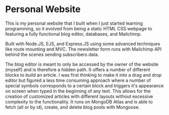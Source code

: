 # Personal Website

This is my personal website that I built when I just started learning programming, so it evolved from being a static HTML CSS webpage to featuring a fully functional blog editor, databases, and Mailchimp. 

Built with Node.JS, EJS, and Express.JS using some advanced techniques like route mounting and MVC. The newsletter form runs with Mailchimp API behind the scenes sending subscribers data. 

The blog editor is meant to only be accessed by the owner of the website (myself) and is therefore a hidden path. It offers a number of different blocks to build an article. I was first thinking to make it into a drag and drop editor but figured a less time consuming approach where a number of special symbols corresponds to a certain block and triggers it's appearance on screen when typed in the beginning of any text. This allows for the creation of customized articles with different layouts without excessive complexity to the functionality. It runs on MongoDB Atlas and is able to fetch (all or by id), create, and delete blog posts with Mongoose.
